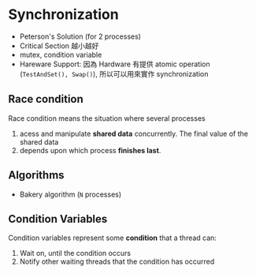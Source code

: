 # Synchronization

- Peterson's Solution (for 2 processes)
- Critical Section 越小越好
- mutex, condition variable
- Hareware Support: 因為 Hardware 有提供 atomic operation (`TestAndSet(), Swap()`), 所以可以用來實作 synchronization

## Race condition

Race condition means the situation where several processes 

1. acess and manipulate **shared data** concurrently. The final value of the shared data 
2. depends upon which process **finishes last**.

## Algorithms

- Bakery algorithm (`N` processes)

## Condition Variables

Condition variables represent some **condition** that a thread can:
  1. Wait on, until the condition occurs
  2. Notify other waiting threads that the condition has occurred

